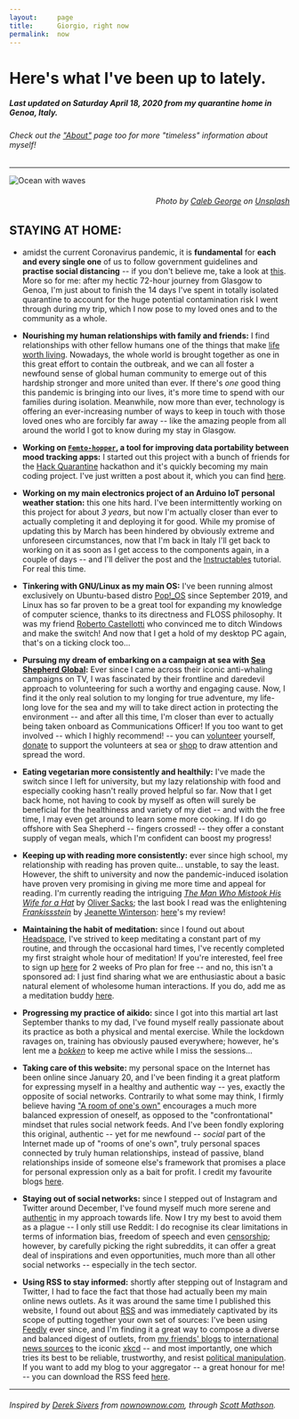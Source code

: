 ```yaml
---
layout:     page
title:      Giorgio, right now
permalink:  now
---
```


# Here's what I've been up to lately.
##### Last updated on Saturday April 18, 2020 from my quarantine home in Genoa, Italy.
###### Check out the ["About"](/about) page too for more "timeless" information about myself!
---

![Ocean with waves](/assets/img/pages/now-crop.jpg)
<h6 style="text-align: right"><i>
Photo by
<a href="https://unsplash.com/@seemoris">
Caleb George</a>
on
<a href="https://unsplash.com">
Unsplash</a>
</i></h6>

## STAYING AT HOME:
-   amidst the current Coronavirus pandemic, it is **fundamental** for **each and every single one** of us to follow government guidelines and **practise social distancing** -- if you don't believe me, take a look at [this](https://youtu.be/gxAaO2rsdIs).    
More so for me: after my hectic 72-hour journey from Glasgow to Genoa, I'm just about to finish the 14 days I've spent in totally isolated quarantine to account for the huge potential contamination risk I went through during my trip, which I now pose to my loved ones and to the community as a whole.

-   **Nourishing my human relationships with family and friends:**
I find relationships with other fellow humans one of the things that make [life worth living](http://www.leopardi.it/canti34.php).
Nowadays, the whole world is brought together as one in this great effort to contain the outbreak, and we can all foster a newfound sense of global human community to emerge out of this hardship stronger and more united than ever.
If there's *one* good thing this pandemic is bringing into our lives, it's more time to spend with our families during isolation.
Meanwhile, now more than ever, technology is offering an ever-increasing number of ways to keep in touch with those loved ones who are forcibly far away -- like the amazing people from all around the world I got to know during my stay in Glasgow.

-   **Working on [`Femto-hopper`](https://github.com/ciakkig/mt-hopper), a tool for improving data portability between mood tracking apps:**
I started out this project with a bunch of friends for the [Hack Quarantine](https://hackquarantine.com) hackathon and it's quickly becoming my main coding project.
I've just written a post about it, which you can find [here](/femto).

-   **Working on my main electronics project of an Arduino IoT personal weather station:**
this one hits hard.
I've been intermittently working on this project for about *3 years*, but now I'm actually closer than ever to actually completing it and deploying it for good.
While my promise of updating this by March has been hindered by obviously extreme and unforeseen circumstances, now that I'm back in Italy I'll get back to working on it as soon as I get access to the components again, in a couple of days -- and I'll deliver the post and the [Instructables](https://instructables.com) tutorial.
For real this time.

-   **Tinkering with GNU/Linux as my main OS:**
I've been running almost exclusively on Ubuntu-based distro [Pop!_OS](https://system76.com/pop) since September 2019, and Linux has so far proven to be a great tool for expanding my knowledge of computer science, thanks to its directness and FLOSS philosophy.
It was my friend [Roberto Castellotti](http://rcastellotti.dev) who convinced me to ditch Windows and make the switch!
And now that I get a hold of my desktop PC again, that's on a ticking clock too...

-   **Pursuing my dream of embarking on a campaign at sea with [Sea Shepherd Global](https://seashepherdglobal.org):**
Ever since I came across their iconic anti-whaling campaigns on TV, I was fascinated by their frontline and daredevil approach to volunteering for such a worthy and engaging cause.
Now, I find it the only real solution to my longing for true adventure, my life-long love for the sea and my will to take direct action in protecting the environment -- and after all this time, I'm closer than ever to actually being taken onboard as Communications Officer!
If you too want to get involved -- which I highly recommend! -- you can [volunteer](https://www.seashepherdglobal.org/get-involved) yourself, [donate](https://act.seashepherdglobal.org) to support the volunteers at sea or [shop](https://linktr.ee/seashepherd) to draw attention and spread the word.

-   **Eating vegetarian more consistently and healthily:**
I've made the switch since I left for university, but my lazy relationship with food and especially cooking hasn't really proved helpful so far.
Now that I get back home, not having to cook by myself as often will surely be beneficial for the healthiness and variety of my diet -- and with the free time, I may even get around to learn some more cooking.
If I do go offshore with Sea Shepherd -- fingers crossed! -- they offer a constant supply of vegan meals, which I'm confident can boost my progress!

-   **Keeping up with reading more consistently:**
ever since high school, my relationship with reading has proven quite... unstable, to say the least.
However, the shift to university and now the pandemic-induced isolation have proven very promising in giving me more time and appeal for reading.
I'm currently reading the intriguing *[The Man Who Mistook His Wife for a Hat](https://www.litcharts.com/lit/the-man-who-mistook-his-wife-for-a-hat/summary)* by [Oliver Sacks](https://en.wikipedia.org/wiki/Oliver_Sacks); the last book I read was the enlightening *[Frankissstein](https://groveatlantic.com/book/frankissstein)* by [Jeanette Winterson](https://en.wikipedia.org/wiki/Jeanette_Winterson): [here](/bookrev1)'s my review!

-   **Maintaining the habit of meditation:**
since I found out about [Headspace](https://headspace.com), I've strived to keep meditating a constant part of my routine, and through the occasional hard times, I've recently completed my first straight whole hour of meditation!
If you're interested, feel free to sign up [here](https://headspace.com/invite/pabVfxz) for 2 weeks of Pro plan for free -- and no, this isn't a sponsored ad: I just find sharing what we are enthusiastic about a basic natural element of wholesome human interactions.
If you do, add me as a meditation buddy [here](https://hdsp.co/buddy/request/pabVfxz/0NzcAZ).

-   **Progressing my practice of aikido:**
since I got into this martial art last September thanks to my dad, I've found myself really passionate about its practice as both a physical and mental exercise.
While the lockdown ravages on, training has obviously paused everywhere; however, he's lent me a *[bokken](https://en.wikipedia.org/wiki/Bokken)* to keep me active while I miss the sessions...

-   **Taking care of this website:**
my personal space on the Internet has been online since January 20, and I've been finding it a great platform for expressing myself in a healthy and authentic way -- yes, exactly the opposite of social networks.
Contrarily to what some may think, I firmly believe having ["A room of one's own"](https://www.sparknotes.com/lit/roomofonesown/summary) encourages a much more balanced expression of oneself, as opposed to the "confrontational" mindset that rules social network feeds.
And I've been fondly exploring this original, authentic -- yet for me newfound -- *social* part of the Internet made up of "rooms of one's own", truly personal spaces connected by truly human relationships, instead of passive, bland relationships inside of someone else's framework that promises a place for personal expression only as a bait for profit.
I credit my favourite blogs [here](/favblogs).

-   **Staying out of social networks:**
since I stepped out of Instagram and Twitter around December, I've found myself much more serene and [authentic](http://royby.com/philosophy/pages/dasein.html) in my approach towards life.
Now I try my best to avoid them as a plague -- I only still use Reddit: I do recognise its clear limitations in terms of information bias, freedom of speech and even [censorship](https://www.reddit.com/r/WatchRedditDie); however, by carefully picking the right subreddits, it can offer a great deal of inspirations and even opportunities, much more than all other social networks -- especially in the tech sector.

-   **Using RSS to stay informed:**
shortly after stepping out of Instagram and Twitter, I had to face the fact that those had actually been my main online news outlets.
As it was around the same time I published this website, I found out about [RSS](https://www.lifewire.com/what-is-an-rss-feed-4684568) and was immediately captivated by its scope of putting together your own set of sources: I've been using [Feedly](https://feedly.com) ever since, and I'm finding it a great way to compose a diverse and balanced digest of outlets, from [my friends' blogs](/favblogs) to [international news sources](https://www.france24.com/en) to the iconic [xkcd](xkcd.com) -- and most importantly, one which tries its best to be reliable, trustworthy, and resist [political manipulation](https://www.youtube.com/watch?v=MUiYglgGbos).
If you want to add my blog to your aggregator -- a great honour for me! -- you can download the RSS feed <a href="/feed.xml" download="gggeo.tech-feed.xml">here</a>.

---
###### Inspired by [Derek Sivers](http://sivers.org) from [nownownow.com](http://nownownow.com/about), through [Scott Mathson](http://scottmathson.com).